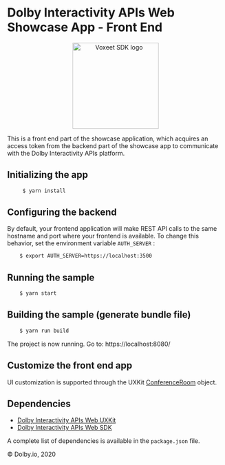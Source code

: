 Dolby Interactivity APIs Web Showcase App - Front End
=====================

<p align="center">
<img src="https://avatars.githubusercontent.com/u/18720732?s=400&u=45d941e2da8503d7e226d1b868accdc132327652" alt="Voxeet SDK logo" title="Dolby.io logo" width="200"/>
</p>

This is a front end part of the showcase application, which acquires an access token from the backend part of the showcase app to communicate with the Dolby Interactivity APIs platform. 


## Initializing the app
```bash
     $ yarn install
```

## Configuring the backend

By default, your frontend application will make REST API calls to the same hostname and port where your frontend is available.
To change this behavior, set the environment variable `AUTH_SERVER` :

```bash
    $ export AUTH_SERVER=https://localhost:3500
``` 

## Running the sample
```bash
    $ yarn start
```

## Building the sample (generate bundle file)
```bash
    $ yarn run build
```

The project is now running. Go to: https://localhost:8080/

## Customize the front end app
  UI customization is supported through the UXKit [ConferenceRoom](https://dolby.io/developers/interactivity-apis/client-ux-kit/uxkit-voxeet-react#uxkit-properties) object.
  
## Dependencies
  * [Dolby Interactivity APIs Web UXKit](https://www.npmjs.com/package/@voxeet/react-components)
  * [Dolby Interactivity APIs Web SDK](https://www.npmjs.com/package/@voxeet/voxeet-web-sdk)

A complete list of dependencies is available in the `package.json` file.

© Dolby.io, 2020
